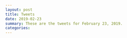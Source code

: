 ```yaml
---
layout: post
title: Tweets
date: 2019-02-23
summary: These are the tweets for February 23, 2019.
categories:
---
```


